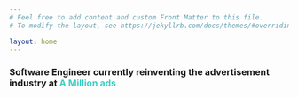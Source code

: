 ```yaml
---
# Feel free to add content and custom Front Matter to this file.
# To modify the layout, see https://jekyllrb.com/docs/themes/#overriding-theme-defaults

layout: home
---
```


### Software Engineer currently reinventing the advertisement industry at <span style="color:rgb(59, 206, 194)"> **A Million ads**</span>
